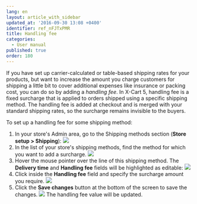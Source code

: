 ```yaml
---
lang: en
layout: article_with_sidebar
updated_at: '2016-09-30 13:08 +0400'
identifier: ref_nFJTxPMR
title: Handling fee
categories:
  - User manual
published: true
order: 180
---
```



If you have set up carrier-calculated or table-based shipping rates for your products, but want to increase the amount you charge customers for shipping a little bit to cover additional expenses like insurance or packing cost, you can do so by adding a _handling fee_. In X-Cart 5, handling fee is a fixed surcharge that is applied to orders shipped using a specific shipping method. The handling fee is added at checkout and is merged with your standard shipping rates, so the surcharge remains invisible to the buyers.

To set up a handling fee for some shipping method:

1.  In your store's Admin area, go to the Shipping methods section (**Store setup **>** Shipping**):
    ![]({{site.baseurl}}/attachments/9306255/9437269.png)
2.  In the list of your store's shipping methods, find the method for which you want to add a surcharge.
    ![]({{site.baseurl}}/attachments/9306255/9437270.png)
3.  Hover the mouse pointer over the line of this shipping method. The **Delivery time** and **Handling fee** fields will be highlighted as editable:
    ![]({{site.baseurl}}/attachments/9306255/9437271.png)
4.  Click inside the **Handling fee** field and specify the surcharge amount you require.
    ![]({{site.baseurl}}/attachments/9306255/9437272.png)
5.  Click the **Save changes** button at the bottom of the screen to save the changes.
    ![]({{site.baseurl}}/attachments/9306255/9437274.png)
    The handling fee value will be updated.

